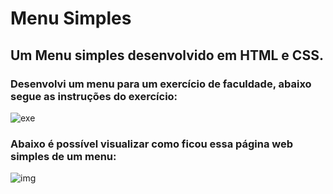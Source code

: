 # Menu Simples
## Um Menu simples desenvolvido em HTML e CSS. 
### Desenvolvi um menu para um exercício de faculdade, abaixo segue as instruções do exercício:
![exe](https://user-images.githubusercontent.com/125405624/224865092-a69a9735-badd-49a3-8200-7ea8c85d5cb0.jpg)
### Abaixo é possível visualizar como ficou essa página web simples de um menu:
![img](https://user-images.githubusercontent.com/125405624/224864816-14483c1f-9144-40d8-8905-92768ca05724.jpg)
